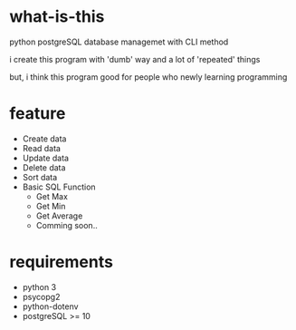 # what-is-this

python postgreSQL database managemet with CLI method

i create this program with 'dumb' way and a lot of 'repeated' things

but, i think this program good for people who newly learning programming

# feature 

* Create data
* Read data
* Update data
* Delete data 
* Sort data
* Basic SQL Function
    * Get Max
    * Get Min
    * Get Average
    * Comming soon..

# requirements

* python 3
* psycopg2
* python-dotenv
* postgreSQL >= 10


